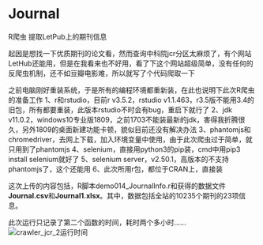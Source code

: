 # Journal
R爬虫 提取LetPub上的期刊信息

起因是想找一下优质期刊的论文看，然而查询中科院jcr分区太麻烦了，有个网站LetHub还能用，但是在我看来也不好用，看了下这个网站超级简单，没有任何的反爬虫机制，还不如豆瓣电影难，所以就写了个代码爬取一下

之前电脑刚好重装系统，于是所有的编程环境都重新装，在此也说明下此次R爬虫的准备工作
  1、r和rstudio，目前r v3.5.2，rstudio v1.1.463，r3.5版不能用3.4的旧包，所有都要重装，此版本rstudio不时会有bug，重启下就行了
  2、jdk v11.0.2，windows10专业版1809，之前1703不能装最新的jdk，害得我折腾很久，另外1809的桌面新建功能卡顿，貌似目前还没有解决办法 
  3、phantomjs和chromedriver，去网上下载，加入环境变量中使用，由于此次爬虫过于简单，就只用到了phantomjs
  4、selenium，直接用python3的pip装，cmd中用pip3 install selenium就好了
  5、selenium server，v2.50.1，高版本的不支持phantomjs了，这个还能用
  6、此次所用r包，都位于CRAN上，直接装

这次上传的内容包括，R脚本demo014_JournalInfo.r和获得的数据文件**Journal.csv**和**Journal1.xlsx**。其中，数据包括全站的10235个期刊的23项信息。

此次运行只记录了第二个函数的时间，耗时两个多小时……
![crawler_jcr_2运行时间](https://github.com/lcpmgh/Journal/blob/master/timeconsuming.png)


